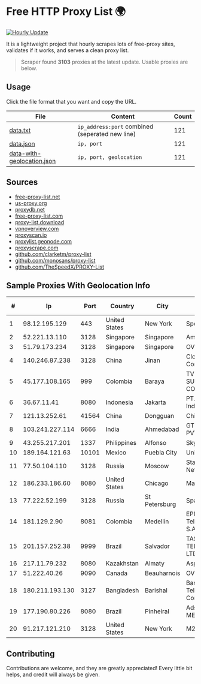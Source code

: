 
# Free HTTP Proxy List 🌍

[![Hourly Update](https://github.com/mertguvencli/http-proxy-list/actions/workflows/main.yml/badge.svg?branch=main)](https://github.com/mertguvencli/http-proxy-list/actions/workflows/main.yml)

It is a lightweight project that hourly scrapes lots of free-proxy sites, validates if it works, and serves a clean proxy list.

> Scraper found **3103** proxies at the latest update. Usable proxies are below.

## Usage

Click the file format that you want and copy the URL.


|File|Content|Count|
|----|-------|-----|
|[data.txt](https://raw.githubusercontent.com/mertguvencli/http-proxy-list/main/proxy-list/data.txt)|`ip_address:port` combined (seperated new line)|121|
|[data.json](https://raw.githubusercontent.com/mertguvencli/http-proxy-list/main/proxy-list/data.json)|`ip, port`|121|
|[data-with-geolocation.json](https://raw.githubusercontent.com/mertguvencli/http-proxy-list/main/proxy-list/data-with-geolocation.json)|`ip, port, geolocation`|121|

## Sources

* [free-proxy-list.net](https://free-proxy-list.net)
* [us-proxy.org](https://www.us-proxy.org)
* [proxydb.net](http://proxydb.net)
* [free-proxy-list.com](https://free-proxy-list.com/?page=&port=&type%5B%5D=http&type%5B%5D=https&up_time=0&search=Search)
* [proxy-list.download](https://www.proxy-list.download/HTTP)
* [vpnoverview.com](https://vpnoverview.com/privacy/anonymous-browsing/free-proxy-servers)
* [proxyscan.io](https://www.proxyscan.io)
* [proxylist.geonode.com](https://proxylist.geonode.com/api/proxy-list?limit=300&page=1&sort_by=lastChecked&sort_type=desc&protocols=http,https)
* [proxyscrape.com](https://api.proxyscrape.com/v2/?request=displayproxies&protocol=http&timeout=10000&country=all&ssl=all&anonymity=all)
* [github.com/clarketm/proxy-list](https://raw.githubusercontent.com/clarketm/proxy-list/master/proxy-list-raw.txt)
* [github.com/monosans/proxy-list](https://raw.githubusercontent.com/monosans/proxy-list/main/proxies/http.txt)
* [github.com/TheSpeedX/PROXY-List](https://raw.githubusercontent.com/TheSpeedX/PROXY-List/master/http.txt)


## Sample Proxies With Geolocation Info

|#|Ip|Port|Country|City|Internet Service Provider|
|-|--|----|-------|----|-------------------------|
|1|98.12.195.129|443|United States|New York|Spectrum|
|2|52.221.13.110|3128|Singapore|Singapore|Amazon.com, Inc.|
|3|51.79.173.234|3128|Singapore|Singapore|OVH SAS|
|4|140.246.87.238|3128|China|Jinan|Cloud Computing Corporation|
|5|45.177.108.165|999|Colombia|Baraya|TV AZTECA SUCURSAL COLOMBIA|
|6|36.67.11.41|8080|Indonesia|Jakarta|PT. Telekomunikasi Indonesia|
|7|121.13.252.61|41564|China|Dongguan|Chinanet|
|8|103.241.227.114|6666|India|Ahmedabad|GTPL SMC Network PVT LTD|
|9|43.255.217.201|1337|Philippines|Alfonso|Sky Cable Corporation|
|10|189.164.121.63|10101|Mexico|Puebla City|Uninet S.A. de C.V|
|11|77.50.104.110|3128|Russia|Moscow|StarLink Telecom Network|
|12|186.233.186.60|8080|United States|Chicago|Maxihost LTDA|
|13|77.222.52.199|3128|Russia|St Petersburg|Spaceweb network|
|14|181.129.2.90|8081|Colombia|Medellín|EPM Telecomunicaciones S.A. E.S.P.|
|15|201.157.252.38|9999|Brazil|Salvador|TASCOM TELECOMUNICAÇÕES LTDA|
|16|217.11.79.232|8080|Kazakhstan|Almaty|Aspan telecom|
|17|51.222.40.26|9090|Canada|Beauharnois|OVH SAS|
|18|180.211.193.130|3127|Bangladesh|Barishal|Bangladesh Telecommunications Company Ltd.|
|19|177.190.80.226|8080|Brazil|Pinheiral|Adsnet Telecom Ltda ME|
|20|91.217.121.210|3128|United States|New York|M247 Ltd|



## Contributing

Contributions are welcome, and they are greatly appreciated! Every
little bit helps, and credit will always be given.

